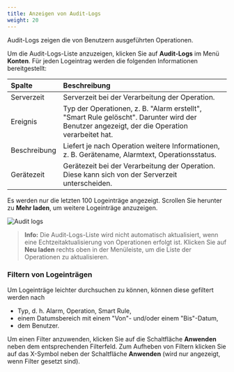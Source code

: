 ```yaml
---
title: Anzeigen von Audit-Logs
weight: 20
---
```


Audit-Logs zeigen die von Benutzern ausgeführten Operationen.

Um die Audit-Logs-Liste anzuzeigen, klicken Sie auf **Audit-Logs** im Menü **Konten**. Für jeden Logeintrag werden die folgenden Informationen bereitgestellt:

<table>
<colgroup>
<col style="width: 15%;">
<col style="width: 85%;">
</colgroup>
<thead>
<tr>
<th align="left">Spalte</th>
<th align="left">Beschreibung</th>
</tr>
</thead>

<tbody>
<tr>
<td align="left">Serverzeit</td>
<td align="left">Serverzeit bei der Verarbeitung der Operation.</td>
</tr>

<tr>
<td align="left">Ereignis</td>
<td align="left">Typ der Operationen, z. B. "Alarm erstellt", "Smart Rule gelöscht". Darunter wird der Benutzer angezeigt, der die Operation verarbeitet hat.</td>
</tr>

<tr>
<td align="left">Beschreibung</td>
<td align="left">Liefert je nach Operation weitere Informationen, z. B. Gerätename, Alarmtext, Operationsstatus.</td>
</tr>

<tr>
<td align="left">Gerätezeit</td>
<td align="left">Gerätezeit bei der Verarbeitung der Operation. Diese kann sich von der Serverzeit unterscheiden.</td>
</tr>
</tbody>
</table>

Es werden nur die letzten 100 Logeinträge angezeigt. Scrollen Sie herunter zu **Mehr laden**, um weitere Logeinträge anzuzeigen.

![Audit logs](/images/users-guide/Administration/admin-audit-logs.png)

>**Info:** Die Audit-Logs-Liste wird nicht automatisch aktualisiert, wenn eine Echtzeitaktualisierung von Operationen erfolgt ist. Klicken Sie auf **Neu laden** rechts oben in der Menüleiste, um die Liste der Operationen zu aktualisieren.

### Filtern von Logeinträgen

Um Logeinträge leichter durchsuchen zu können, können diese gefiltert werden nach

 - Typ, d. h. Alarm, Operation, Smart Rule,
 - einem Datumsbereich mit einem "Von"- und/oder einem "Bis"-Datum,
 - dem Benutzer.

Um einen Filter anzuwenden, klicken Sie auf die Schaltfläche **Anwenden** neben dem entsprechenden Filterfeld. Zum Aufheben von Filtern klicken Sie auf das X-Symbol neben der Schaltfläche **Anwenden** (wird nur angezeigt, wenn Filter gesetzt sind).